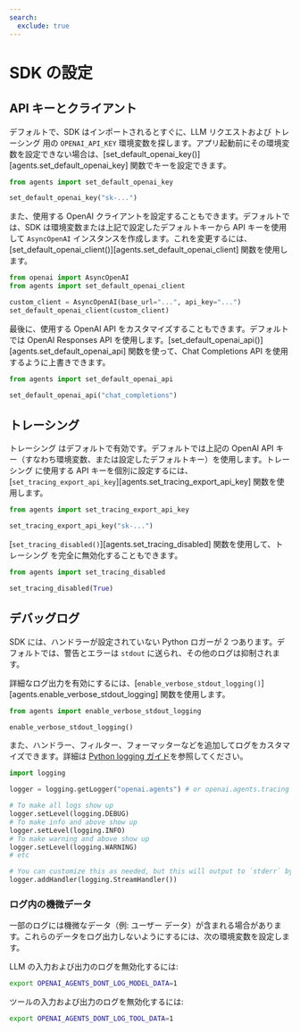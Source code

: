 ```yaml
---
search:
  exclude: true
---
```

# SDK の設定

## API キーとクライアント

デフォルトで、SDK はインポートされるとすぐに、LLM リクエストおよび トレーシング 用の `OPENAI_API_KEY` 環境変数を探します。アプリ起動前にその環境変数を設定できない場合は、[set_default_openai_key()][agents.set_default_openai_key] 関数でキーを設定できます。

```python
from agents import set_default_openai_key

set_default_openai_key("sk-...")
```

また、使用する OpenAI クライアントを設定することもできます。デフォルトでは、SDK は環境変数または上記で設定したデフォルトキーから API キーを使用して `AsyncOpenAI` インスタンスを作成します。これを変更するには、[set_default_openai_client()][agents.set_default_openai_client] 関数を使用します。

```python
from openai import AsyncOpenAI
from agents import set_default_openai_client

custom_client = AsyncOpenAI(base_url="...", api_key="...")
set_default_openai_client(custom_client)
```

最後に、使用する OpenAI API をカスタマイズすることもできます。デフォルトでは OpenAI Responses API を使用します。[set_default_openai_api()][agents.set_default_openai_api] 関数を使って、Chat Completions API を使用するように上書きできます。

```python
from agents import set_default_openai_api

set_default_openai_api("chat_completions")
```

## トレーシング

トレーシング はデフォルトで有効です。デフォルトでは上記の OpenAI API キー（すなわち環境変数、または設定したデフォルトキー）を使用します。トレーシング に使用する API キーを個別に設定するには、[`set_tracing_export_api_key`][agents.set_tracing_export_api_key] 関数を使用します。

```python
from agents import set_tracing_export_api_key

set_tracing_export_api_key("sk-...")
```

[`set_tracing_disabled()`][agents.set_tracing_disabled] 関数を使用して、トレーシング を完全に無効化することもできます。

```python
from agents import set_tracing_disabled

set_tracing_disabled(True)
```

## デバッグログ

SDK には、ハンドラーが設定されていない Python ロガーが 2 つあります。デフォルトでは、警告とエラーは `stdout` に送られ、その他のログは抑制されます。

詳細なログ出力を有効にするには、[`enable_verbose_stdout_logging()`][agents.enable_verbose_stdout_logging] 関数を使用します。

```python
from agents import enable_verbose_stdout_logging

enable_verbose_stdout_logging()
```

また、ハンドラー、フィルター、フォーマッターなどを追加してログをカスタマイズできます。詳細は [Python logging ガイド](https://docs.python.org/3/howto/logging.html)を参照してください。

```python
import logging

logger = logging.getLogger("openai.agents") # or openai.agents.tracing for the Tracing logger

# To make all logs show up
logger.setLevel(logging.DEBUG)
# To make info and above show up
logger.setLevel(logging.INFO)
# To make warning and above show up
logger.setLevel(logging.WARNING)
# etc

# You can customize this as needed, but this will output to `stderr` by default
logger.addHandler(logging.StreamHandler())
```

### ログ内の機微データ

一部のログには機微なデータ（例: ユーザー データ）が含まれる場合があります。これらのデータをログ出力しないようにするには、次の環境変数を設定します。

LLM の入力および出力のログを無効化するには:

```bash
export OPENAI_AGENTS_DONT_LOG_MODEL_DATA=1
```

ツールの入力および出力のログを無効化するには:

```bash
export OPENAI_AGENTS_DONT_LOG_TOOL_DATA=1
```